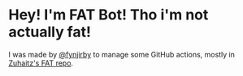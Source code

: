 # Hey! I'm FAT Bot! Tho i'm not actually fat!

I was made by [@fynjirby](https://github.com/fynjirby) to manage some GitHub actions, mostly in [Zuhaitz's FAT repo](https://github.com/Zuhaitz-dev/fat).
